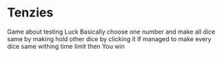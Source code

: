 # Tenzies
Game about testing Luck 
Basically choose one number and make all dice same by making hold other dice by clicking it 
If managed to make every dice same withing time limit then You win
